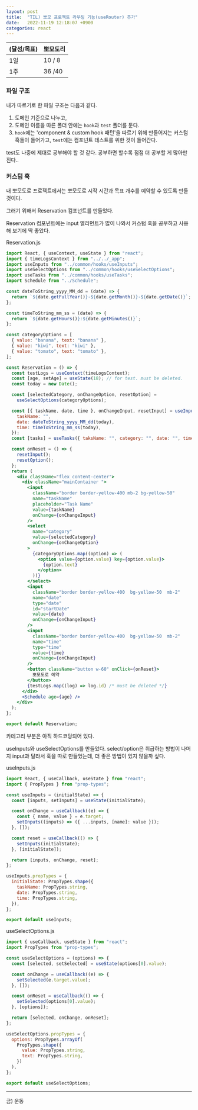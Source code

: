 ```yaml
---
layout: post
title:  "TIL) 뽀모 프로젝트 라우팅 기능(useRouter) 추가"
date:   2022-11-19 12:18:07 +0900
categories: react
---
```


| (달성/목표) | 뽀모도리   |
|----|--------|
| 1일 | 10 / 8 |
| 1주 | 36 /40 |


### 파일 구조

내가 따르기로 한 파일 구조는 다음과 같다.

1. 도메인 기준으로 나누고,
2. 도메인 이름을 따른 폴더 안에는 `hook`과 `test` 폴더를 둔다.
3. `hook`에는 'component & custom hook 패턴'을 따르기 위해 만들어지는 커스텀 훅들이 들어가고, `test`에는 컴포넌트 테스트를 위한 것이 들어간다.

test도 나중에 제대로 공부해야 할 것 같다. 공부하면 할수록 점점 더 공부할 게 많아만 진다..



### 커스텀 훅

내 뽀모도로 프로젝트에서는 뽀모도로 시작 시간과 목표 개수를 예약할 수 있도록 만들 것이다. 

그러기 위해서 Reservation 컴포넌트를 만들었다.

Reservation 컴포넌트에는 input 엘리먼트가 많이 나와서 커스텀 훅을 공부하고 사용해 보기에 딱 좋았다.

Reservation.js
```jsx
import React, { useContext, useState } from "react";
import { timeLogsContext } from "../../_app";
import useInputs from "../common/hooks/useInputs";
import useSelectOptions from "../common/hooks/useSelectOptions";
import useTasks from "../common/hooks/useTasks";
import Schedule from "../Schedule";

const dateToString_yyyy_MM_dd = (date) => {
  return `${date.getFullYear()}-${date.getMonth()}-${date.getDate()}`;
};

const timeToString_mm_ss = (date) => {
  return `${date.getHours()}:${date.getMinutes()}`;
};

const categoryOptions = [
  { value: "banana", text: "banana" },
  { value: "kiwi", text: "kiwi" },
  { value: "tomato", text: "tomato" },
];

const Reservation = () => {
  const testLogs = useContext(timeLogsContext);
  const [age, setAge] = useState(18); // for test. must be deleted.
  const today = new Date();

  const [selectedCategory, onChangeOption, resetOption] =
    useSelectOptions(categoryOptions);

  const [{ taskName, date, time }, onChangeInput, resetInput] = useInputs({
    taskName: "",
    date: dateToString_yyyy_MM_dd(today),
    time: timeToString_mm_ss(today),
  });
  const [tasks] = useTasks({ taksName: "", category: "", date: "", time: "" });

  const onReset = () => {
    resetInput();
    resetOption();
  };
  return (
    <div className="flex content-center">
      <div className="mainContainer ">
        <input
          className="border border-yellow-400 mb-2 bg-yellow-50"
          name="taskName"
          placeholder="Task Name"
          value={taskName}
          onChange={onChangeInput}
        />
        <select
          name="category"
          value={selectedCategory}
          onChange={onChangeOption}
        >
          {categoryOptions.map((option) => (
            <option value={option.value} key={option.value}>
              {option.text}
            </option>
          ))}
        </select>
        <input
          className="border border-yellow-400  bg-yellow-50  mb-2"
          name="date"
          type="date"
          id="startDate"
          value={date}
          onChange={onChangeInput}
        />
        <input
          className="border border-yellow-400  bg-yellow-50  mb-2"
          name="time"
          type="time"
          value={time}
          onChange={onChangeInput}
        />
        <button className="button w-60" onClick={onReset}>
          뽀모도로 예약
        </button>
        {testLogs.map((log) => log.id) /* must be deleted */}
      </div>
      <Schedule age={age} />
    </div>
  );
};

export default Reservation;
```

카테고리 부분은 아직 하드코딩되어 있다.

useInputs와 useSelectOptions를 만들었다. select/option은 취급하는 방법이 나머지 input과 달라서 훅을 따로 만들었는데, 더 좋은 방법이 있지 않을까 싶다.


useInputs.js
```jsx
import React, { useCallback, useState } from "react";
import { PropTypes } from "prop-types";

const useInputs = (initialState) => {
  const [inputs, setInputs] = useState(initialState);

  const onChange = useCallback((e) => {
    const { name, value } = e.target;
    setInputs((inputs) => ({ ...inputs, [name]: value }));
  }, []);

  const reset = useCallback(() => {
    setInputs(initialState);
  }, [initialState]);

  return [inputs, onChange, reset];
};

useInputs.propTypes = {
  initialState: PropTypes.shape({
    taskName: PropTypes.string,
    date: PropTypes.string,
    time: PropTypes.string,
  }),
};

export default useInputs;

```


useSelectOptions.js

```jsx
import { useCallback, useState } from "react";
import PropTypes from "prop-types";

const useSelectOptions = (options) => {
  const [selected, setSelected] = useState(options[0].value);

  const onChange = useCallback((e) => {
    setSelected(e.target.value);
  }, []);

  const onReset = useCallback(() => {
    setSelected(options[0].value);
  }, [options]);

  return [selected, onChange, onReset];
};

useSelectOptions.propTypes = {
  options: PropTypes.arrayOf(
    PropTypes.shape({
      value: PropTypes.string,
      text: PropTypes.string,
    })
  ),
};

export default useSelectOptions;

```



<hr />
금) 운동<br>





